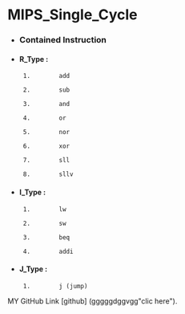 # MIPS_Single_Cycle


- ###    Contained Instruction

- ####   R_Type :

       1.        add       

       2.        sub       

       3.        and      

       4.        or

       5.        nor       

       6.        xor 

       7.        sll      

       8.        sllv

- ####   I_Type :

       1.        lw

       2.        sw    

       3.        beq  

       4.        addi 

- ####   J_Type :

       1.        j (jump)






MY GitHub Link [github] (gggggdggvgg"clic here").





